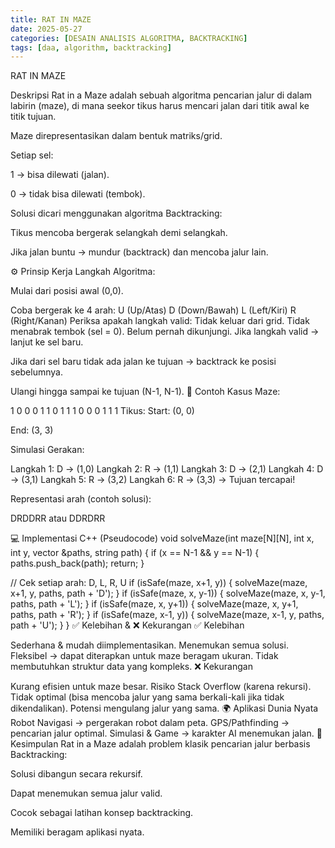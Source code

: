 ```yaml
---
title: RAT IN MAZE
date: 2025-05-27
categories: [DESAIN ANALISIS ALGORITMA, BACKTRACKING]
tags: [daa, algorithm, backtracking]     
---
```


RAT IN MAZE 

Deskripsi
Rat in a Maze adalah sebuah algoritma pencarian jalur di dalam labirin (maze), di mana seekor tikus harus mencari jalan dari titik awal ke titik tujuan.

Maze direpresentasikan dalam bentuk matriks/grid.

Setiap sel:

1 → bisa dilewati (jalan).

0 → tidak bisa dilewati (tembok).

Solusi dicari menggunakan algoritma Backtracking:

Tikus mencoba bergerak selangkah demi selangkah.

Jika jalan buntu → mundur (backtrack) dan mencoba jalur lain.

⚙ Prinsip Kerja
Langkah Algoritma:

Mulai dari posisi awal (0,0).

Coba bergerak ke 4 arah:
U (Up/Atas)
D (Down/Bawah)
L (Left/Kiri)
R (Right/Kanan)
Periksa apakah langkah valid:
Tidak keluar dari grid.
Tidak menabrak tembok (sel = 0).
Belum pernah dikunjungi.
Jika langkah valid → lanjut ke sel baru.

Jika dari sel baru tidak ada jalan ke tujuan → backtrack ke posisi sebelumnya.

Ulangi hingga sampai ke tujuan (N-1, N-1).
📝 Contoh Kasus
Maze:

1 0 0 0 1 1 0 1 1 1 0 0 0 1 1 1 Tikus: Start: (0, 0)

End: (3, 3)

Simulasi Gerakan:

Langkah 1: D → (1,0) Langkah 2: R → (1,1) Langkah 3: D → (2,1) Langkah 4: D → (3,1) Langkah 5: R → (3,2) Langkah 6: R → (3,3) → Tujuan tercapai!

Representasi arah (contoh solusi):

DRDDRR atau DDRDRR

💻 Implementasi C++ (Pseudocode)
void solveMaze(int maze[N][N], int x, int y, vector &paths, string path) { if (x == N-1 && y == N-1) { paths.push_back(path); return; }

// Cek setiap arah: D, L, R, U
if (isSafe(maze, x+1, y)) {
    solveMaze(maze, x+1, y, paths, path + 'D');
}
if (isSafe(maze, x, y-1)) {
    solveMaze(maze, x, y-1, paths, path + 'L');
}
if (isSafe(maze, x, y+1)) {
    solveMaze(maze, x, y+1, paths, path + 'R');
}
if (isSafe(maze, x-1, y)) {
    solveMaze(maze, x-1, y, paths, path + 'U');
} }
✅ Kelebihan & ❌ Kekurangan
✅ Kelebihan

Sederhana & mudah diimplementasikan.
Menemukan semua solusi.
Fleksibel → dapat diterapkan untuk maze beragam ukuran.
Tidak membutuhkan struktur data yang kompleks.
❌ Kekurangan

Kurang efisien untuk maze besar.
Risiko Stack Overflow (karena rekursi).
Tidak optimal (bisa mencoba jalur yang sama berkali-kali jika tidak dikendalikan).
Potensi mengulang jalur yang sama.
🌍 Aplikasi Dunia Nyata
Robot Navigasi → pergerakan robot dalam peta.
GPS/Pathfinding → pencarian jalur optimal.
Simulasi & Game → karakter AI menemukan jalan.
📝 Kesimpulan
Rat in a Maze adalah problem klasik pencarian jalur berbasis Backtracking:

Solusi dibangun secara rekursif.

Dapat menemukan semua jalur valid.

Cocok sebagai latihan konsep backtracking.

Memiliki beragam aplikasi nyata.